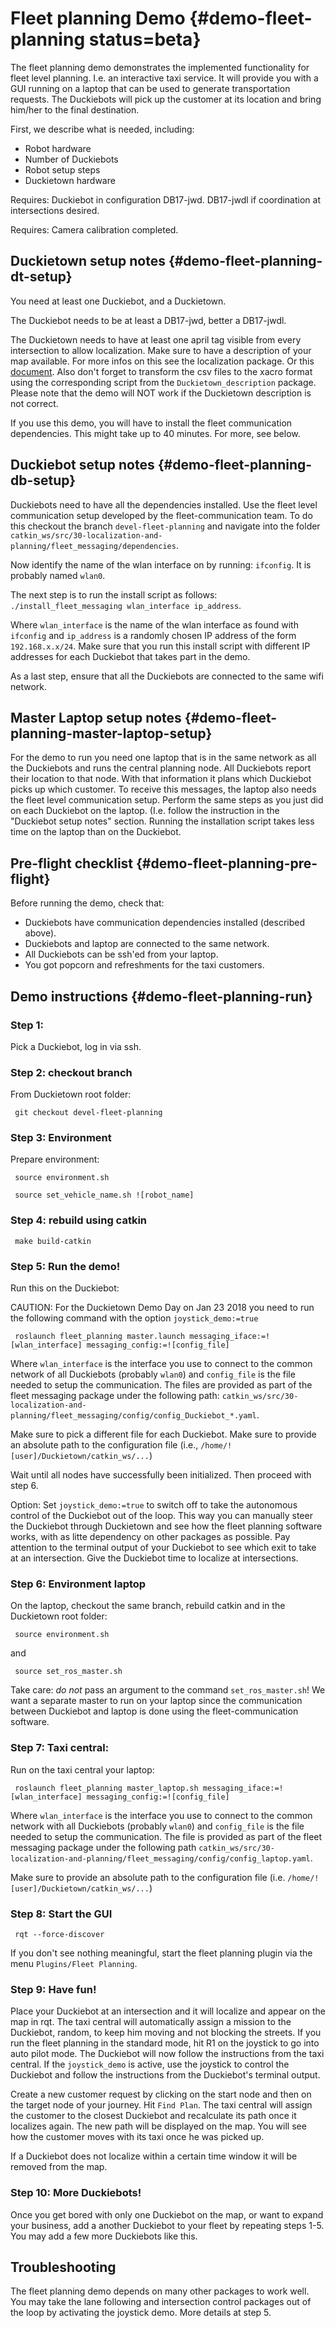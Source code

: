 # Fleet planning Demo {#demo-fleet-planning status=beta}

The fleet planning demo demonstrates the implemented functionality for fleet level planning. I.e. an interactive taxi service.
It will provide you with a GUI running on a laptop that can be used to generate transportation requests. The Duckiebots will pick up the customer at its location and bring him/her to the final destination.

First, we describe what is needed, including:

* Robot hardware
* Number of Duckiebots
* Robot setup steps
* Duckietown hardware

<div class='requirements' markdown="1">

Requires: Duckiebot in configuration DB17-jwd. DB17-jwdl if coordination at intersections desired.

Requires: Camera calibration completed.

</div>

## Duckietown setup notes {#demo-fleet-planning-dt-setup}

You need at least one Duckiebot, and a Duckietown.

The Duckiebot needs to be at least a DB17-jwd, better a DB17-jwdl.

The Duckietown needs to have at least one april tag visible from every intersection to allow localization. Make sure to have a description of your map available. For more infos on this see the localization package. Or this [document](https://goo.gl/83TYBA). Also don't forget to transform the csv files to the xacro format using the corresponding script from the `Duckietown_description` package. Please note that the demo will NOT work if the Duckietown description is not correct.

If you use this demo, you will have to install the fleet communication dependencies. This might take up to 40 minutes. For more, see below.

## Duckiebot setup notes {#demo-fleet-planning-db-setup}

Duckiebots need to have all the dependencies installed. Use the fleet level communication setup developed by the fleet-communication team. To do this checkout the branch `devel-fleet-planning` and navigate into the folder `catkin_ws/src/30-localization-and-planning/fleet_messaging/dependencies`.

 Now identify the name of the wlan interface on by running: `ifconfig`. It is probably named `wlan0`.

 The next step is to run the install script as follows: `./install_fleet_messaging wlan_interface ip_address`.

 Where `wlan_interface` is the name of the wlan interface as found with `ifconfig` and `ip_address` is a randomly chosen IP address of the form `192.168.x.x/24`. Make sure that you run this install script with different IP addresses for each Duckiebot that takes part in the demo.

 As a last step, ensure that all the Duckiebots are connected to the same wifi network.


 ## Master Laptop setup notes {#demo-fleet-planning-master-laptop-setup}

 For the demo to run you need one laptop that is in the same network as all the Duckiebots and runs the central planning node. All Duckiebots report their location to that node. With that information it plans which Duckiebot picks up which customer. To receive this messages, the laptop also needs the fleet level communication setup. Perform the same steps as you just did on each Duckiebot on the laptop. (I.e. follow the instruction in the "Duckiebot setup notes" section. Running the installation script takes less time on the laptop than on the Duckiebot.

 ## Pre-flight checklist {#demo-fleet-planning-pre-flight}

 Before running the demo, check that:

 * Duckiebots have communication dependencies installed (described above).
 * Duckiebots and laptop are connected to the same network.
 * All Duckiebots can be ssh'ed from your laptop.
 * You got popcorn and refreshments for the taxi customers.

 ## Demo instructions {#demo-fleet-planning-run}

 ### Step 1:

 Pick a Duckiebot, log in via ssh.

 ### Step 2: checkout branch

 From Duckietown root folder:

     git checkout devel-fleet-planning

 ### Step 3: Environment

  Prepare environment:

     source environment.sh

     source set_vehicle_name.sh ![robot_name]

 ### Step 4: rebuild using catkin

     make build-catkin

 ### Step 5: Run the demo!

 Run this on the Duckiebot:

 CAUTION: For the Duckietown Demo Day on Jan 23 2018 you need to run the following command with the option `joystick_demo:=true`

     roslaunch fleet_planning master.launch messaging_iface:=![wlan_interface] messaging_config:=![config_file]

 Where `wlan_interface` is the interface you use to connect to the common network of all Duckiebots (probably `wlan0`) and `config_file` is the file needed to setup the communication. The files are provided as part of the fleet messaging package under the following path: `catkin_ws/src/30-localization-and-planning/fleet_messaging/config/config_Duckiebot_*.yaml`.

   Make sure to pick a different file for each Duckiebot. Make sure to provide an absolute path to the configuration file (i.e., `/home/![user]/Duckietown/catkin_ws/...`)

 Wait until all nodes have successfully been initialized. Then proceed with step 6.

 Option: Set `joystick_demo:=true` to switch off to take the autonomous control of the Duckiebot out of the loop. This way you can manually steer the Duckiebot through Duckietown and see how the fleet planning software works, with as litte dependency on other packages as possible. Pay attention to the terminal output of your Duckiebot to see which exit to take at an intersection. Give the Duckiebot time to localize at intersections.

 ### Step 6: Environment laptop

 On the laptop, checkout the same branch, rebuild catkin and in the Duckietown root folder:

     source environment.sh

 and

     source set_ros_master.sh

 Take care: *do not* pass an argument to the command `set_ros_master.sh`! We want a separate master to run on your laptop since the communication between Duckiebot and laptop is done using the fleet-communication software.

 ### Step 7: Taxi central:

 Run on the taxi central your laptop:

     roslaunch fleet_planning master_laptop.sh messaging_iface:=![wlan_interface] messaging_config:=![config_file]

 Where `wlan_interface` is the interface you use to connect to the common network with all Duckiebots (probably `wlan0`) and `config_file` is the file needed to setup the communication. The file is provided as part of the fleet messaging package under the following path `catkin_ws/src/30-localization-and-planning/fleet_messaging/config/config_laptop.yaml`.

 Make sure to provide an absolute path to the configuration file (i.e. `/home/![user]/Duckietown/catkin_ws/...`)

 ### Step 8: Start the GUI

     rqt --force-discover

 If you don't see nothing meaningful, start the fleet planning plugin via the menu `Plugins/Fleet Planning`.

 ### Step 9: Have fun!

 Place your Duckiebot at an intersection and it will localize and appear on the map in rqt. The taxi central will automatically assign a mission to the Duckiebot, random, to keep him moving and not blocking the streets. If you run the fleet planning in the standard mode, hit R1 on the joystick to go into auto pilot mode. The Duckiebot will now follow the instructions from the taxi central. If the `joystick_demo` is active, use the joystick to control the Duckiebot and follow the instructions from the Duckiebot's terminal output.

 Create a new customer request by clicking on the start node and then on the target node of your journey. Hit `Find Plan`. The taxi central will assign the customer to the closest Duckiebot and recalculate its path once it localizes again. The new path will be displayed on the map. You will see how the customer moves with its taxi once he was picked up.

 If a Duckiebot does not localize within a certain time window it will be removed from the map.

 ### Step 10: More Duckiebots!

 Once you get bored with only one Duckiebot on the map, or want to expand your business, add a another Duckiebot to your fleet by repeating steps 1-5. You may add a few more Duckiebots like this.

 ## Troubleshooting 

 The fleet planning demo depends on many other packages to work well. You may take the lane following and intersection control packages out of the loop by activating the joystick demo. More details at step 5.
